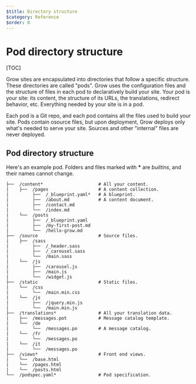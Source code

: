 ```yaml
---
$title: Directory structure
$category: Reference
$order: 0
---
```

# Pod directory structure

[TOC]

Grow sites are encapsulated into directories that follow a specific structure. These directories are called "pods". Grow uses the configuration files and the structure of files in each pod to declaratively build your site. Your pod is your site: its content, the structure of its URLs, the translations, redirect behavior, etc. Everything needed by your site is in a pod.

Each pod is a Git repo, and each pod contains all the files used to build your site. Pods contain osource files, but upon deployment, Grow deploys only what's needed to serve your site. Sources and other "internal" files are never deployed.

## Pod directory structure

Here's an example pod. Folders and files marked with __*__ are *builtins*, and their names cannot change.

    ├──  /content*                     # All your content.
    |    ├──  /pages                   # A content collection.
    |         ├──  /_blueprint.yaml*   # A blueprint.
    |         ├──  /about.md           # A content document.
    |         ├──  /contact.md
    |         └──  /index.md
    |    └──  /posts
    |         ├──  /_blueprint.yaml
    |         ├──  /my-first-post.md
    |         └──  /hello-grow.md
    ├──  /source                       # Source files.
    |    ├──  /sass
    |         ├──  /_header.sass
    |         ├──  /_carousel.sass
    |         └──  /main.sass
    |    └──  /js
    |         ├──  /carousel.js
    |         ├──  /main.js
    |         └──  /widget.js
    ├──  /static                       # Static files.
    |    └──  /css
    |         └──  /main.min.css
    |    └──  /js
    |         ├──  /jquery.min.js
    |         └──  /main.min.js
    ├──  /translations*                # All your translation data.
    |    ├──  /messages.pot            # Message catalog template.
    |    └──  /de
    |         └──  /messages.po        # A message catalog.
    |    └──  /fr
    |         └──  /messages.po
    |    └──  /it
    |         └──  /messages.po
    ├──  /views*                       # Front end views.
    |    └──  /base.html
    |    └──  /pages.html
    |    └──  /posts.html
    └──  /podspec.yaml*                # Pod specification.
